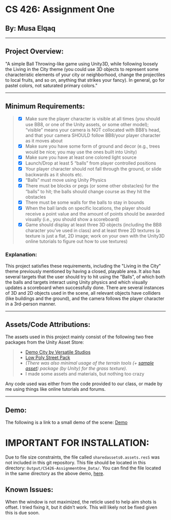 # CS 426: Assignment One
## By: Musa Elqaq
----


## Project Overview:
"A simple Ball Throwing-like game using Unity3D, while following loosely the Living in the City theme (you could use 3D objects to represent some characteristic elements of your city or neighborhood, change the projectiles to local fruits, and so on, anything that strikes your fancy). In general, go for pastel colors, not saturated primary colors."

----

## Minimum Requirements:

> - [x] Make sure the player character is visible at all times (you should use BB8, or one of the Unity assets, or some other model); “visible” means your camera is NOT collocated with BB8’s head, and that your camera SHOULD follow BB8/your player character as it moves about
> - [x] Make sure you have some form of ground and decor (e.g., trees would be nice; you may use the ones built into Unity)
> - [x] Make sure you have at least one colored light source
> - [x] Launch/Drop at least 5 “balls” from player controlled positions
> - [x] Your player character should not fall through the ground, or slide backwards as it shoots etc.
> - [x] “Balls” must move using Unity Physics
> - [x] There must be blocks or pegs (or some other obstacles) for the “balls” to hit; the balls should change course as they hit the obstacles
> - [x] There must be some walls for the balls to stay in bounds
> - [x] When the ball lands on specific locations, the player should receive a point value and the amount of points should be awarded visually (i.e., you should show a scoreboard)
> - [x] Game should display at least three  3D objects (including the BB8 character you’ve used in class)  and at least three 2D textures (a texture is just a flat, 2D image; work on your own with the Unity3D online tutorials to figure out how to use textures)

### Explanation:
This project satisfies these requirements, including the "Living in the City" theme previously mentioned by having a closed, playable area.  It also has several targets that the user should try to hit using the "Balls", of which both the balls and targets interact using Unity physics and which visually updates a scoreboard when successfully done.  There are several instances of 3D and 2D objects used in the scene, all relevant objects have colliders (like buildings and the ground), and the camera follows the player character in a 3rd-person manner.

----

## Assets/Code Attributions:

The assets used in this project mainly consist of the following two free packages from the Unity Asset Store:
> - [Demo City by Versatile Studios](https://assetstore.unity.com/packages/3d/environments/urban/demo-city-by-versatile-studio-mobile-friendly-269772)
> - [Low Poly Street Pack](https://assetstore.unity.com/packages/3d/environments/urban/low-poly-street-pack-67475)
> - *(There was also minimal usage of the terrain tools (+ [sample asset](https://assetstore.unity.com/packages/3d/environments/landscapes/terrain-sample-asset-pack-145808)) package (by Unity) for the grass texture).*
> - I made some assets and materials, but nothing too crazy

Any code used was either from the code provided to our class, or made by me using things like online tutorials and forums.

----

## Demo:

The following is a link to a small demo of the scene:
[Demo](https://drive.google.com/file/d/1pkDyNgokn-_1cURSpe-9nNZPhzcOtUDh/view?usp=sharing)

# IMPORTANT FOR INSTALLATION:

Due to file size constraints, the file called `sharedassets0.assets.resS` was not included in this git repository.  This file should be located in this directory: `Output/CS426-AssignmentOne_Data/`.  You can find the file located in the same directory as the above demo, [here](https://drive.google.com/file/d/1UPjEs1iO3AN7NxI-gqWjIr-etIny7dyc/view?usp=sharing).

## Known Issues:

When the window is not maximized, the reticle used to help aim shots is offset.  I tried fixing it, but it didn't work.  This will likely not be fixed given this is due soon.
